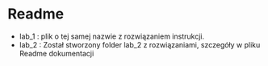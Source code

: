 # Readme

* lab_1 : plik o tej samej nazwie z rozwiązaniem instrukcji.
* lab_2 : Został stworzony folder lab_2 z rozwiązaniami, szczegóły w pliku Readme dokumentacji 

      
